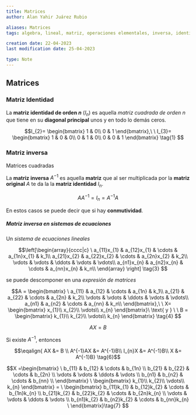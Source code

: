 ```yaml
---
title: Matrices
author: Alan Yahir Juárez Rubio

aliases: Matrices
tags: algebra, lineal, matriz, operaciones elementales, inversa, identidad, 

creation date: 22-04-2023
last modification date: 25-04-2023

type: Note
---
```


## Matrices

### Matriz Identidad

La **matriz identidad de orden $n$** ($I_{n}$) es aquella _matriz cuadrada de orden $n$_ que tiene en su **diagonal principal** unos y en todo lo demás ceros. 

$$I_{2}=
\begin{bmatrix} 
1 & 0\\
0 & 1
\end{bmatrix},\
\
I_{3}=
\begin{bmatrix} 
1 & 0 & 0\\
0 & 1 & 0\\
0 & 0 & 1
\end{bmatrix} \tag{1}
$$

### Matriz inversa

Matrices cuadradas

La **matriz inversa** $A^{-1}$ es aquella **matriz** que al ser multiplicada por la **matriz original** $A$ te da la la **matriz identidad** $I_n$.

$$AA^{-1} = I_{n} = A^{-1}A \tag{2}$$



En estos casos se puede decir que si hay **conmutividad**.

##### Matriz inversa en sistemas de ecuaciones

Un _sistema de ecuaciones lineales_ 

$$\left[\begin{array}{cccc|c}
\
a_{11}x_{1} & a_{12}x_{1} & \cdots & a_{1n}x_{1}  & k_1\\
a_{21}x_{2} & a_{22}x_{2} & \cdots & a_{2n}x_{2}  & k_2\\
\vdots      & \vdots      & \ddots & \vdots       & \vdots\\ 
a_{n1}x_{n} & a_{n2}x_{n} & \cdots & a_{nn}x_{n} & k_n\\
\end{array} \right] \tag{3}
$$

se puede descomponer en una _expresión de matrices_

$$A = \begin{bmatrix}
\
a_{11} & a_{12} & \cdots & a_{1n} & k_1\\
a_{21} & a_{22} & \cdots & a_{2n} & k_2\\
\vdots & \vdots & \ddots & \vdots & \vdots\\ 
a_{n1} & a_{n2} & \cdots & a_{nn} & k_n\\
\end{bmatrix},\ 
\
X= \begin{bmatrix}
x_{1}\\
x_{2}\\
\vdots\\
x_{n}
\end{bmatrix}\ \text{ y } \ 
\
B = \begin{bmatrix}
k_{1}\\
k_{2}\\
\vdots\\
k_{n}
\end{bmatrix} \tag{4}
$$

$$AX=B \tag{5}$$

Si existe $A^{-1}$, entonces

$$\eqalign{
AX       &= B \\
A^{-1}AX &= A^{-1}B\\
I_{n}X   &= A^{-1}B\\
X        &= A^{-1}B} \tag{6}$$


$$X =\begin{bmatrix}
\
b_{11} & b_{12} & \cdots & b_{1n} \\
b_{21} & b_{22} & \cdots & b_{2n} \\
\vdots & \vdots & \ddots & \vdots \\ 
b_{n1} & b_{n2} & \cdots & b_{nn} \\
\end{bmatrix}
\
\begin{bmatrix}
k_{1}\\
k_{2}\\
\vdots\\
k_{n}
\end{bmatrix} = 
\
\begin{bmatrix}
b_{11}k_{1} & b_{12}k_{2} & \cdots & b_{1n}k_{n} \\
b_{21}k_{2} & b_{22}k_{2} & \cdots & b_{2n}k_{n} \\
\vdots      & \vdots      & \ddots & \vdots      \\ 
b_{n1}k_{2} & b_{n2}k_{2} & \cdots & b_{nn}k_{n} 
\
\end{bmatrix}\tag{7}
$$
